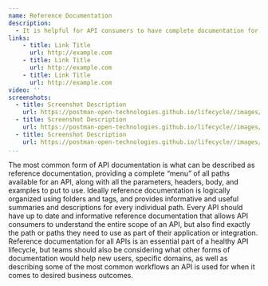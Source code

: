 ```yaml
---
name: Reference Documentation
description: 
  - It is helpful for API consumers to have complete documentation for the entire surface area of an API, providing a complete reference of what is possible with an API to help consumers explore every path, parameter, schema, and other details of how an API works, making the resources and capabilities available within API something consumers can find and put to use without much work.
links:
    - title: Link Title
      url: http://example.com
    - title: Link Title
      url: http://example.com
    - title: Link Title
      url: http://example.com            
video: ''
screenshots:
  - title: Screenshot Description
    url: https://postman-open-technologies.github.io/lifecycle//images/postman-screenshot.png          
  - title: Screenshot Description
    url: https://postman-open-technologies.github.io/lifecycle//images/postman-screenshot.png  
  - title: Screenshot Description
    url: https://postman-open-technologies.github.io/lifecycle//images/postman-screenshot.png   
...
```

The most common form of API documentation is what can be described as reference documentation, providing a complete “menu” of all paths available for an API, along with all the parameters, headers, body, and examples to put to use. Ideally reference documentation is logically organized using folders and tags, and provides informative and useful summaries and descriptions for every individual path. Every API should have up to date and informative reference documentation that allows API consumers to understand the entire scope of an API, but also find exactly the path or paths they need to use as part of their application or integration. Reference documentation for all APIs is an essential part of a healthy API lifecycle, but teams should also be considering what other forms of documentation would help new users, specific domains, as well as describing some of the most common workflows an API is used for when it comes to desired business outcomes.
